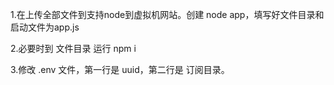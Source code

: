 1.在上传全部文件到支持node到虚拟机网站。创建 node app，填写好文件目录和 启动文件为app.js

2.必要时到 文件目录 运行 npm i

3.修改 .env 文件，第一行是 uuid，第二行是 订阅目录。
